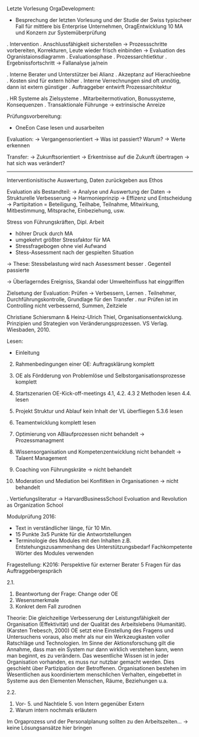 Letzte Vorlesung OrgaDevelopment:

- Besprechung der letzten Vorlesung und der Studie der Swiss
typischeer Fall für mittlere bis Enterprise Unternehmen, OragEntwicklung 10 MA und Konzern zur Systemüberprüfung


 . Intervention
 . Anschlussfähigkeit sicherstellen -> Prozessschritte vorbereiten, Korrekturen, Leute wieder frisch einbinden
 -> Evaluation des Ogranistaionsdiagramm
  . Evaluationsphase
  . Prozessarchtietktur
  . Ergebnissfortschritt -> Fallanalyse ja/nein

 . Interne Berater und Unterstützer bei Alianz
  . Akzeptanz auf Hierachieebne
  . Kosten sind für extern höher
  . Interne Verrechnungen sind oft unnötig, dann ist extern günstiger
  . Auftraggeber entwirft Prozessarchitektur

 . HR Systeme als Zielsysteme
  . Mitarbeitermotivation, Bonussysteme, Konsequenzen
  . Transaktionale Führunge -> extrinsische Anreize


 Prüfungsvorbereitung:
  - OneEon Case lesen und ausarbeiten

Evaluation:
 -> Vergangensorientiert -> Was ist passiert? Warum? -> Werte erkennen

Transfer:
 -> Zukunftsorientiert -> Erkentnisse auf die Zukunft übertragen -> hat sich was verändert?

---
Interventionisitische Auswertung, Daten zurückgeben aus Ethos

Evaluation als Bestandteil:
-> Analyse und Auswertung der Daten -> Strukturelle Verbesserung
-> Harmonieprinzip -> Effizenz und Entscheidung
-> Partipitation = Beteiligung, Teilhabe, Teilnahme, Mitwirkung, Mitbestimmung, Mitsprache, Einbeziehung, usw.

Stress von Führungskräften, Dipl. Arbeit
 - höhrer Druck durch MA
 - umgekehrt größter Stressfaktor für MA
 - Stressfragebogen ohne viel Aufwand
 - Stess-Assessment nach der gespielten Situation

-> These: Stessbelastung wird nach Assessment besser
. Gegenteil passierte

-> Überlagerndes Ereigniss, Skandal oder Umwelteinfluss hat einggriffen

Zielsetung der Evaluation: Prüfen -> Verbessern, Lernen
 . Teilnehmer, Durchführungskontrolle, Grundlage für den Transfer
 . nur Prüfen ist im Controlling nicht verbessernd, Summen, Zeitziele

Christiane Schiersmann & Heinz-Ulrich Thiel, Organisationsentwicklung. Prinzipien
und Strategien von Veränderungsprozessen. VS Verlag. Wiesbaden, 2010.

Lesen:
 - Einleitung
 2. Rahmenbedingungen einer OE: Auftragsklärung
  komplett
 3. OE als Fördderung von Problemlöse und Selbstorganisationsprozesse
  komplett
 4. Startszenarien OE-Kick-off-meetings
 4.1, 4.2. 4.3 2 Methoden lesen
 4.4. lesen

 5. Projekt Struktur und Ablauf kein Inhalt der VL
 überfliegen
 5.3.6 lesen

 6. Teamentwicklung komplett lesen

 7. Optimierung von ABlaufprozessen nicht behandelt
 -> Prozessmanagment

 8. Wissensorganisation und Kompetenzentwicklung nicht behandelt
 -> Talaent Management

 9. Coaching von Führungskräte 
 -> nicht behandelt

 10. Moderation und Mediation bei Konflitken in Organisationen
 -> nicht behandelt

. Vertiefungsliteratur -> HarvardBusinessSchool
 Evoluation and Revolution as Organization School

Modulprüfung 2016:

 - Text in verständlicher länge, für 10 Min.
 - 15 Punkte 3x5 Punkte für die Antwortstellungen
 - Terminologie des Modules mit den Inhalten
 z.B. Entstehungszusammenhang des Unterstützungsbedarf
 Fachkompetente Wörter des Modules verwenden

Fragestellung:
K2016:
 Perspektive für externer Berater
 5 Fragen für das Auftraggebergespräch

2.1.
 1. Beantwortung der Frage: Change oder OE
 2. Wesensmerkmale
 3. Konkret dem Fall zurodnen

Theorie:
Die gleichzeitige Verbesserung der Leistungsfähigkeit der Organisation (Effektivität) und der Qualität des Arbeitslebens (Humanität). (Karsten Trebesch, 2000)
OE setzt eine Einstellung des Fragens und Untersuchens voraus, also mehr als nur ein Werkzeugkasten voller Ratschläge und Technologien.
Im Sinne der Aktionsforschung gilt die Annahme, dass man ein System nur dann wirklich verstehen kann, wenn man beginnt, es zu verändern.
Das wesentliche Wissen ist in jeder Organisation vorhanden, es muss nur nutzbar gemacht werden. Dies geschieht über Partizipation der Betroffenen.
Organisationen bestehen im Wesentlichen aus koordiniertem menschlichen Verhalten, eingebettet in Systeme aus den Elementen Menschen, Räume, Beziehungen u.a.

2.2.
 1. Vor- 5. und Nachtiele 5. von Intern gegenüber Extern
 2. Warum intern nochmals erläutern

Im Orgaprozess und der Personalplanung sollten zu den Arbeitszeiten...
-> keine Lösungsansätze hier bringen

